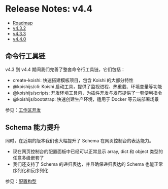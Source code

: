 # Release Notes: v4.4

- [Roadmap](https://github.com/koishijs/koishi/issues/522)
- [v4.3.2](https://github.com/koishijs/koishi/releases/tag/4.3.2)
- [v4.3.3](https://github.com/koishijs/koishi/releases/tag/4.3.3)
- [v4.4.0](https://github.com/koishijs/koishi/releases/tag/4.4.0)

## 命令行工具链

v4.3 到 v4.4 期间我们完善了整套命令行工具链，它们包括：

- create-koishi: 快速搭建模板项目，包含 Koishi 的大部分特性
- @koishijs/cli: Koishi 启动工具，提供了监视进程、热重载、环境变量等功能
- @koishijs/scripts: 开发环境工具包，为插件开发与发布提供了一套便利指令
- @koishijs/bootstrap: 快速创建生产环境，适用于 Docker 等云端部署场景

参见：[工作区开发](../../guide/develop/workspace.md)

## Schema 能力提升

同时，在近期的版本我们也大幅提升了 Schema 在网页控制台的表达能力。

- 现在网页控制台的配置面板中已经可以正常显示 array, dict 和 object 类型的任意多级嵌套了
- 我们还支持了 Schema 的递归表达，并且确保递归表达的 Schema 也能正常序列化和反序列化

参见：[配置构型](../../guide/plugin/schema.md)

